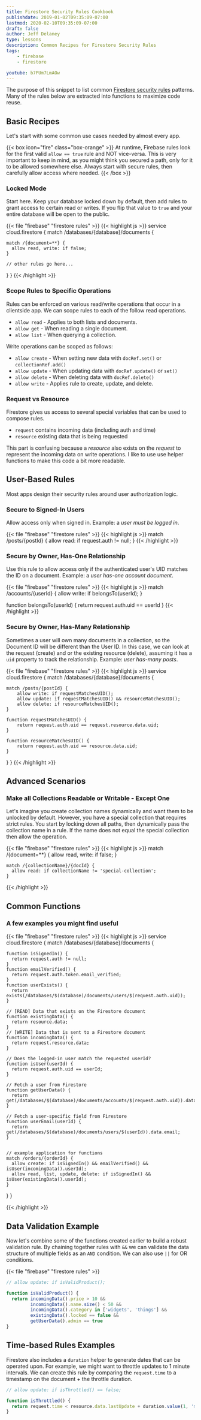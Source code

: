 ```yaml
---
title: Firestore Security Rules Cookbook
publishdate: 2019-01-02T09:35:09-07:00
lastmod: 2020-02-10T09:35:09-07:00
draft: false
author: Jeff Delaney
type: lessons
description: Common Recipes for Firestore Security Rules
tags:
    - firebase
    - firestore

youtube: b7PUm7LmAOw
---
```


The purpose of this snippet to list common [Firestore security rules](https://firebase.google.com/docs/firestore/security/get-started) patterns. Many of the rules below are extracted into functions to maximize code reuse.

## Basic Recipes

Let's start with some common use cases needed by almost every app.

{{< box icon="fire" class="box-orange" >}}
At runtime, Firebase rules look for the first valid `allow == true` rule and NOT vice-versa. This is very important to keep in mind, as you might think you secured a path, only for it to be allowed somewhere else. Always start with secure rules, then carefully allow access where needed.
{{< /box >}}

### Locked Mode

Start here. Keep your database locked down by default, then add rules to grant access to certain read or writes. If you flip that value to `true` and your entire database will be open to the public.

{{< file "firebase" "firestore rules" >}}
{{< highlight js >}}
service cloud.firestore {
  match /databases/{database}/documents {

    match /{document=**} {
      allow read, write: if false;
    }

    // other rules go here...

  }
}
{{< /highlight >}}

### Scope Rules to Specific Operations

Rules can be enforced on various read/write operations that occur in a clientside app. We can scope rules to each of the follow read operations. 

- `allow read` - Applies to both lists and documents.
- `allow get` - When reading a single document.
- `allow list` - When querying a collection.

Write operations can be scoped as follows: 

- `allow create` - When setting new data with `docRef.set()` or `collectionRef.add()`
- `allow update` - When updating data with `docRef.update()` or `set()`
- `allow delete` - When deleting data with `docRef.delete()`
- `allow write` - Applies rule to create, update, and delete. 

### Request vs Resource

Firestore gives us access to several special variables that can be used to compose rules. 

- `request` contains incoming data (including auth and time)
- `resource` existing data that is being requested

This part is confusing because a *resource* also exists on the *request* to represent the incoming data on write operations. I like to use use helper functions to make this code a bit more readable. 

## User-Based Rules

Most apps design their security rules around user authorization logic.

### Secure to Signed-In Users

Allow access only when signed in. Example: a *user must be logged in*.

{{< file "firebase" "firestore rules" >}}
{{< highlight js >}}
    match /posts/{postId} {
        allow read: if request.auth != null;
    }
{{< /highlight >}}


### Secure by Owner, Has-One Relationship

Use this rule to allow access only if the authenticated user's UID matches the ID on a document. Example: a *user has-one account document*.


{{< file "firebase" "firestore rules" >}}
{{< highlight js >}}
match /accounts/{userId} {
    allow write: if belongsTo(userId);
}

function belongsTo(userId) {
    return request.auth.uid == userId
}
{{< /highlight >}}

### Secure by Owner, Has-Many Relationship

Sometimes a user will own many documents in a collection, so the Document ID will be different than the User ID. In this case, we can look at the request (create) and or the existing resource (delete), assuming it has a `uid` property to track the relationship. Example: *user has-many posts*.

{{< file "firebase" "firestore rules" >}}
{{< highlight js >}}
service cloud.firestore {
  match /databases/{database}/documents {

    match /posts/{postId} {
        allow write: if requestMatchesUID();
        allow update: if requestMatchesUID() && resourceMatchesUID();
        allow delete: if resourceMatchesUID();
    }

    function requestMatchesUID() {
        return request.auth.uid == request.resource.data.uid;
    }

    function resourceMatchesUID() {
        return request.auth.uid == resource.data.uid;
    }
  }
}
{{< /highlight >}}

## Advanced Scenarios

###  Make all Collections Readable or Writable - Except One

Let's imagine you create collection names dynamically and want them to be unlocked by default. However, you have a special collection that requires strict rules. You start by locking down all paths, then dynamically pass the collection name in a rule. If the name does not equal the special collection then allow the operation.

{{< file "firebase" "firestore rules" >}}
{{< highlight js >}}
    match /{document=**} {
      allow read, write: if false;
    }

    match /{collectionName}/{docId} {
      allow read: if collectionName != 'special-collection';
    }
{{< /highlight >}}

## Common Functions

### A few examples you might find useful

{{< file "firebase" "firestore rules" >}}
{{< highlight js >}}
service cloud.firestore {
  match /databases/{database}/documents {


    function isSignedIn() {
      return request.auth != null;
    }
    function emailVerified() {
      return request.auth.token.email_verified;
    }
    function userExists() {
      return exists(/databases/$(database)/documents/users/$(request.auth.uid));
    }

    // [READ] Data that exists on the Firestore document
    function existingData() {
      return resource.data;
    }
    // [WRITE] Data that is sent to a Firestore document
    function incomingData() {
      return request.resource.data;
    }

    // Does the logged-in user match the requested userId?
    function isUser(userId) {
      return request.auth.uid == userId;
    }

    // Fetch a user from Firestore
    function getUserData() {
      return get(/databases/$(database)/documents/accounts/$(request.auth.uid)).data
    }

    // Fetch a user-specific field from Firestore
    function userEmail(userId) {
      return get(/databases/$(database)/documents/users/$(userId)).data.email;
    }


    // example application for functions
    match /orders/{orderId} {
      allow create: if isSignedIn() && emailVerified() && isUser(incomingData().userId);
      allow read, list, update, delete: if isSignedIn() && isUser(existingData().userId);
    }

  }
}

{{< /highlight >}}

## Data Validation Example

Now let's combine some of the functions created earlier to build a robust validation rule. By chaining together rules with `&&` we can validate the data structure of multiple fields as an `AND` condition. We can also use `||` for OR conditions. 

{{< file "firebase" "firestore rules" >}}
```js
// allow update: if isValidProduct();

function isValidProduct() {
  return incomingData().price > 10 && 
         incomingData().name.size() < 50 &&
         incomingData().category in ['widgets', 'things'] &&
         existingData().locked == false && 
         getUserData().admin == true
}
```

## Time-based Rules Examples

Firestore also includes a `duration` helper to generate dates that can be operated upon. For example, we might want to throttle updates to 1 minute intervals. We can create this rule by comparing the `request.time` to a timestamp on the document + the throttle duration. 

```js
// allow update: if isThrottled() == false;

function isThrottled() {
  return request.time < resource.data.lastUpdate + duration.value(1, 'm')
}
```